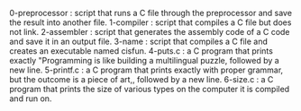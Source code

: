 0-preprocessor : script that runs a C file through the preprocessor and save the result into another file.
1-compiler : script that compiles a C file but does not link.
2-assembler : script that generates the assembly code of a C code and save it in an output file.
3-name : script that compiles a C file and creates an executable named cisfun.
4-puts.c : a C program that prints exactly "Programming is like building a multilingual puzzle, followed by a new line.
5-printf.c : a C program that prints exactly with proper grammar, but the outcome is a piece of art,, followed by a new line.
6-size.c : a C program that prints the size of various types on the computer it is compiled and run on.
